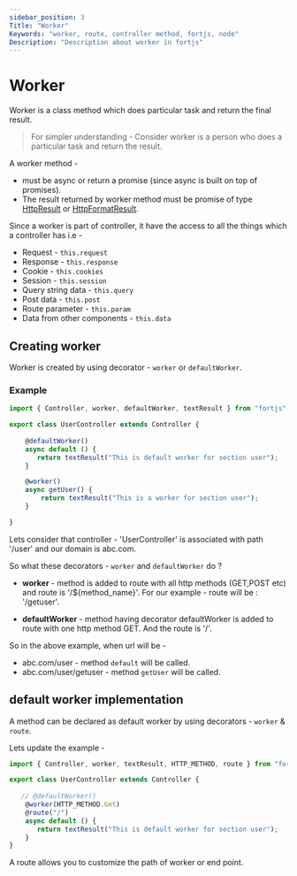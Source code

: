 ```yaml
---
sidebar_position: 3
Title: "Worker"
Keywords: "worker, route, controller method, fortjs, node"
Description: "Description about worker in fortjs"
---
```


# Worker

Worker is a class method which does particular task and return the final result. 

> For simpler understanding - Consider worker is a person who does a particular task and return the result.

A worker method -

* must be async or return a promise (since async is built on top of promises).
* The result returned by worker method must be promise of type [HttpResult](/docs/types/http-result.md) or [HttpFormatResult](/docs/types/http-format-result.md).

Since a worker is part of controller, it have the access to all the things which a controller has i.e - 

* Request - `this.request`
* Response - `this.response`
* Cookie - `this.cookies`
* Session - `this.session`
* Query string data - `this.query`
* Post data - `this.post`
* Route parameter -  `this.param`
* Data from other components -  `this.data`

## Creating worker

Worker is created by using decorator - `worker` or `defaultWorker`.

### Example

```javascript
import { Controller, worker, defaultWorker, textResult } from "fortjs";

export class UserController extends Controller {
   
    @defaultWorker()
    async default () {
       return textResult("This is default worker for section user");
    }

    @worker()
    async getUser() {
        return textResult("This is a worker for section user");
    }

}
```

Lets consider that controller - 'UserController' is associated with path '/user' and our domain is abc.com.

So what these decorators - `worker` and `defaultWorker` do ?

* **worker** - method is added to route with all http methods (GET,POST etc) and route is '/${method_name}'. For our example - route will be : '/getuser'.

* **defaultWorker** - method having decorator defaultWorker is added to route with one http method GET. And the route is '/'.

So in the above example, when url will be - 

* abc.com/user - method `default` will be called.
* abc.com/user/getuser - method `getUser` will be called.

## default worker implementation

A method can be declared as default worker by using decorators - `worker` & `route`.

Lets update the example -

```javascript
import { Controller, worker, textResult, HTTP_METHOD, route } from "fortjs";

export class UserController extends Controller {
    
   // @defaultWorker()
    @worker(HTTP_METHOD.Get)
    @route("/")
    async default () {
       return textResult("This is default worker for section user");
    }
}
```

A route allows you to customize the path of worker or end point.